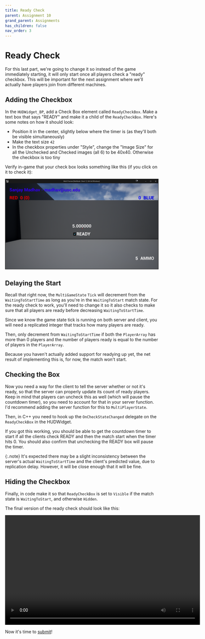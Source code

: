 ```yaml
---
title: Ready Check
parent: Assignment 10
grand_parent: Assignments
has_children: false
nav_order: 3
---
```


# Ready Check

For this last part, we're going to change it so instead of the game immediately starting, it will only start once all players check a "ready" checkbox. This will be important for the next assignment where we'll actually have players join from different machines.

## Adding the Checkbox

In the `HUDWidget_BP`, add a Check Box element called `ReadyCheckBox`. Make a text box that says "READY" and make it a child of the `ReadyCheckBox`. Here's some notes on how it should look:

- Position it in the center, slightly below where the timer is (as they'll both be visible simultaneously)
- Make the text size `42`
- In the checkbox properties under "Style", change the "Image Size" for all the Unchecked and Checked images (all 6) to be 40x40. Otherwise the checkbox is too tiny

Verify in-game that your check box looks something like this (if you click on it to check it):

![Ready check](images/10/checkbox.png)

## Delaying the Start

Recall that right now, the `MultiGameState` `Tick` will decrement from the `WaitingToStartTime` as long as you're in the `WaitingToStart` match state. For the ready check to work, you'll need to change it so it also checks to make sure that all players are ready before decreasing `WaitingToStartTime`.

Since we know the game state tick is running on both server and client, you will need a replicated integer that tracks how many players are ready.

Then, only decrement from `WaitingToStartTime` if both the `PlayerArray` has more than 0 players and the number of players ready is equal to the number of players in the `PlayerArray`.

Because you haven't actually added support for readying up yet, the net result of implementing this is, for now, the match won't start.

## Checking the Box

Now you need a way for the client to tell the server whether or not it's ready, so that the server can properly update its count of ready players. Keep in mind that players can uncheck this as well (which will pause the countdown timer), so you need to account for that in your server function. I'd recommend adding the server function for this to `MultiPlayerState`.

Then, in C++ you need to hook up the `OnCheckStateChanged` delegate on the `ReadyCheckBox` in the HUDWidget.

If you got this working, you should be able to get the countdown timer to start if all the clients check READY and then the match start when the timer hits 0. You should also confirm that unchecking the READY box will pause the timer.

{:.note}
It's expected there may be a slight inconsistency between the server's actual `WaitingToStartTime` and the client's predicted value, due to replication delay. However, it will be close enough that it will be fine.

## Hiding the Checkbox

Finally, in code make it so that `ReadyCheckBox` is set to `Visible` if the match state is `WaitingToStart`, and otherwise `Hidden`.

The final version of the ready check should look like this:

<video style="display:block; margin: 0 auto;" width="640" height="360" controls>
  <source src="assets/10-3.mp4" type="video/mp4">
</video>

Now it's time to [submit](10-04.html)!
